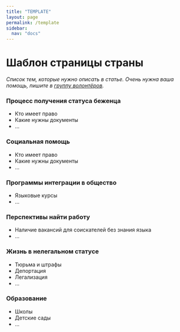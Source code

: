 ```yaml
---
title: "TEMPLATE"
layout: page
permalink: /template
sidebar:
  nav: "docs"
---
```


# Шаблон страницы страны

_Список тем, которые нужно описать в статье. Очень нужна ваша помощь, пишите в [группу волонтёров](https://t.me/+FHi3FnJaoWJkMDAx)._

### Процесс получения статуса беженца

- Кто имеет право
- Какие нужны документы
- ...

### Социальная помощь

- Кто имеет право
- Какие нужны документы
- ...

### Программы интеграции в общество

- Языковые курсы
- ...

### Перспективы найти работу

- Наличие вакансий для соискателей без знания языка
- ...

### Жизнь в нелегальном статусе

- Тюрьма и штрафы
- Депортация
- Легализация
- ...

### Образование

- Школы
- Детские сады
- ...
